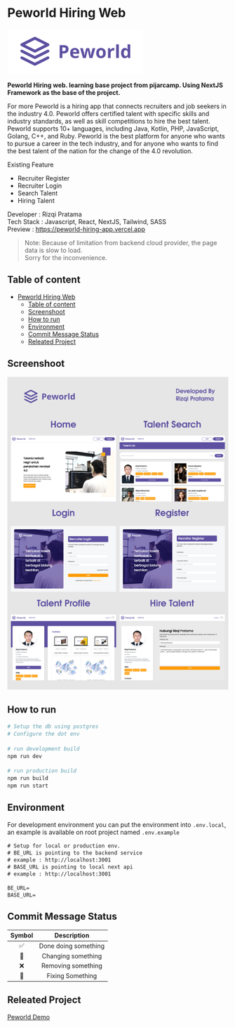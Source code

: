 # Peworld Hiring Web

![logo](docs/pictures/logo.png)

**Peworld Hiring web. learning base project from pijarcamp. Using NextJS Framework as the base of the project.**

For more Peworld is a hiring app that connects recruiters and job seekers in the industry 4.0. Peworld offers certified talent with specific skills and industry standards, as well as skill competitions to hire the best talent. Peworld supports 10+ languages, including Java, Kotlin, PHP, JavaScript, Golang, C++, and Ruby. Peworld is the best platform for anyone who wants to pursue a career in the tech industry, and for anyone who wants to find the best talent of the nation for the change of the 4.0 revolution.

Existing Feature  

 - Recruiter Register  
 - Recruiter Login
 - Search Talent
 - Hiring Talent

Developer : Rizqi Pratama  
Tech Stack : Javascript, React, NextJS, Tailwind, SASS  
Preview : <https://peworld-hiring-app.vercel.app>

> Note: Because of limitation from backend cloud provider, the page data is slow to load.  
> Sorry for the inconvenience.

## Table of content

- [Peworld Hiring Web](#peworld-hiring-web)
	- [Table of content](#table-of-content)
	- [Screenshoot](#screenshoot)
	- [How to run](#how-to-run)
	- [Environment](#environment)
	- [Commit Message Status](#commit-message-status)
	- [Releated Project](#releated-project)

## Screenshoot

![overview](./docs/pictures/peworld-overview.png)

## How to run

```bash
# Setup the db using postgres
# Configure the dot env

# run development build
npm run dev

# run production build
npm run build
npm run start
```

## Environment

For development environment you can put the environment into ``.env.local``, an example is available on root project named ``.env.example``

```shell
# Setup for local or production env.
# BE_URL is pointing to the backend service
# example : http://localhost:3001
# BASE_URL is pointing to local next api
# example : http://localhost:3001

BE_URL=
BASE_URL=
```

## Commit Message Status

 Symbol | Description
:--:|:-----------------:
 ✅ | Done doing something
 🔷 | Changing something
 ❌ | Removing something
 🚩 | Fixing Something

## Releated Project

[Peworld Demo](https://peworld-hiring-app.vercel.app)
